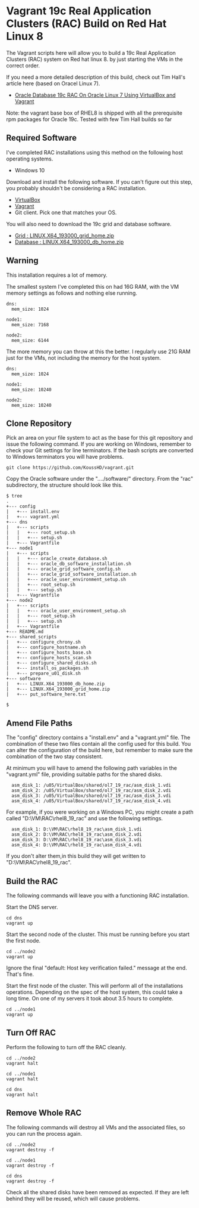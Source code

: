 # Vagrant 19c Real Application Clusters (RAC) Build on Red Hat Linux 8

The Vagrant scripts here will allow you to build a 19c Real Application Clusters (RAC) system on Red hat linux 8. by just starting the VMs in the correct order.

If you need a more detailed description of this build, check out Tim Hall's article here (based on Oracel Linux 7).

* [Oracle Database 19c RAC On Oracle Linux 7 Using VirtualBox and Vagrant](https://oracle-base.com/articles/19c/oracle-db-19c-rac-installation-on-oracle-linux-7-using-virtualbox)

Note: the vagrant base box of RHEL8 is shipped with all the prerequisite rpm packages for Oracle 19c. Tested with few Tim Hall builds so far

## Required Software

I've completed RAC installations using this method on the following host operating systems.

* Windows 10

Download and install the following software. If you can't figure out this step, you probably shouldn't be considering a RAC installation.

* [VirtualBox](https://www.virtualbox.org/wiki/Downloads)
* [Vagrant](https://www.vagrantup.com/downloads.html)
* Git client. Pick one that matches your OS.

You will also need to download the 19c grid and database software.

* [Grid : LINUX.X64_193000_grid_home.zip](https://www.oracle.com/technetwork/database/enterprise-edition/downloads/oracle19c-linux-5462157.html)
* [Database : LINUX.X64_193000_db_home.zip](https://www.oracle.com/technetwork/database/enterprise-edition/downloads/oracle19c-linux-5462157.html)

## Warning

This installation requires a lot of memory.

The smallest system I've completed this on had 16G RAM, with the VM memory settings as follows and nothing else running.

```
dns:
  mem_size: 1024

node1:
  mem_size: 7168

node2:
  mem_size: 6144
```

The more memory you can throw at this the better. I regularly use 21G RAM just for the VMs, not including the memory for the host system.

```
dns:
  mem_size: 1024

node1:
  mem_size: 10240

node2:
  mem_size: 10240
```

## Clone Repository

Pick an area on your file system to act as the base for this git repository and issue the following command. If you are working on Windows, remember to check your Git settings for line terminators. If the bash scripts are converted to Windows terminators you will have problems.

```
git clone https://github.com/KoussHD/vagrant.git
```

Copy the Oracle software under the "..../software/" directory. From the "rac" subdirectory, the structure should look like this.

```
$ tree
.
+--- config
|   +--- install.env
|   +--- vagrant.yml
+--- dns
|   +--- scripts
|   |   +--- root_setup.sh
|   |   +--- setup.sh
|   +--- Vagrantfile
+--- node1
|   +--- scripts
|   |   +--- oracle_create_database.sh
|   |   +--- oracle_db_software_installation.sh
|   |   +--- oracle_grid_software_config.sh
|   |   +--- oracle_grid_software_installation.sh
|   |   +--- oracle_user_environment_setup.sh
|   |   +--- root_setup.sh
|   |   +--- setup.sh
|   +--- Vagrantfile
+--- node2
|   +--- scripts
|   |   +--- oracle_user_environment_setup.sh
|   |   +--- root_setup.sh
|   |   +--- setup.sh
|   +--- Vagrantfile
+--- README.md
+--- shared_scripts
|   +--- configure_chrony.sh
|   +--- configure_hostname.sh
|   +--- configure_hosts_base.sh
|   +--- configure_hosts_scan.sh
|   +--- configure_shared_disks.sh
|   +--- install_os_packages.sh
|   +--- prepare_u01_disk.sh
+--- software
|   +--- LINUX.X64_193000_db_home.zip
|   +--- LINUX.X64_193000_grid_home.zip
|   +--- put_software_here.txt

$ 
```

## Amend File Paths

The "config" directory contains a "install.env" and a "vagrant.yml" file. The combination of these two files contain all the config used for this build. You can alter the configuration of the build here, but remember to make sure the combination of the two stay consistent.

At minimum you will have to amend the following path variables in the "vagrant.yml" file, providing suitable paths for the shared disks.

```
  asm_disk_1: /u05/VirtualBox/shared/ol7_19_rac/asm_disk_1.vdi
  asm_disk_2: /u05/VirtualBox/shared/ol7_19_rac/asm_disk_2.vdi
  asm_disk_3: /u05/VirtualBox/shared/ol7_19_rac/asm_disk_3.vdi
  asm_disk_4: /u05/VirtualBox/shared/ol7_19_rac/asm_disk_4.vdi
```

For example, if you were working on a Windows PC, you might create a path called "D:\VM\RAC\rhel8_19_rac" and use the following settings.

```
  asm_disk_1: D:\VM\RAC\rhel8_19_rac\asm_disk_1.vdi
  asm_disk_2: D:\VM\RAC\rhel8_19_rac\asm_disk_2.vdi
  asm_disk_3: D:\VM\RAC\rhel8_19_rac\asm_disk_3.vdi
  asm_disk_4: D:\VM\RAC\rhel8_19_rac\asm_disk_4.vdi
```

If you don't alter them,in this build they will get written to "D:\VM\RAC\rhel8_19_rac".

## Build the RAC

The following commands will leave you with a functioning RAC installation.

Start the DNS server.

```
cd dns
vagrant up
```

Start the second node of the cluster. This must be running before you start the first node.

```
cd ../node2
vagrant up
```

Ignore the final "default: Host key verification failed." message at the end. That's fine.

Start the first node of the cluster. This will perform all of the installations operations. Depending on the spec of the host system, this could take a long time. On one of my servers it took about 3.5 hours to complete.

```
cd ../node1
vagrant up
```

## Turn Off RAC

Perform the following to turn off the RAC cleanly.

```
cd ../node2
vagrant halt

cd ../node1
vagrant halt

cd dns
vagrant halt
```

## Remove Whole RAC

The following commands will destroy all VMs and the associated files, so you can run the process again.

```
cd ../node2
vagrant destroy -f

cd ../node1
vagrant destroy -f

cd dns
vagrant destroy -f
```

Check all the shared disks have been removed as expected. If they are left behind they will be reused, which will cause problems.
